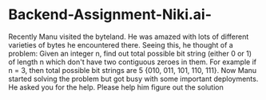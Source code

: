 # Backend-Assignment-Niki.ai-
Recently Manu visited the byteland. He was amazed with lots of different varieties of bytes he encountered there. Seeing this, he thought of a problem: Given an integer n, find out total possible bit string (either 0 or 1) of length n which don't have two contiguous zeroes in them. For example if n = 3, then total possible bit strings are 5 {010, 011, 101, 110, 111}. Now Manu started solving the problem but got busy with some important deployments. He asked you for the help. Please help him figure out the solution
